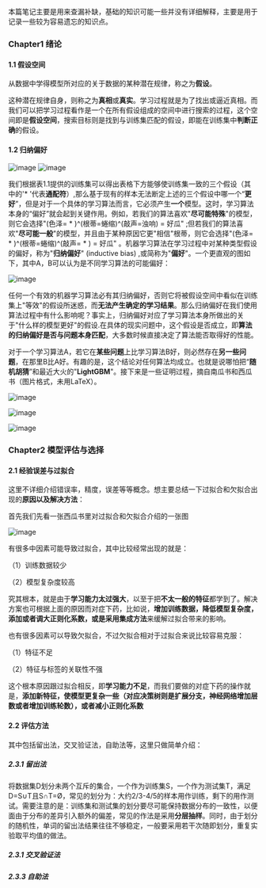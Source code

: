 本篇笔记主要是用来查漏补缺，基础的知识可能一些并没有详细解释，主要是用于记录一些较为容易遗忘的知识点。

### Chapter1 绪论

#### 1.1 假设空间
从数据中学得模型所对应的关于数据的某种潜在规律，称之为**假设**。

这种潜在规律自身，则称之为**真相**或**真实**。学习过程就是为了找出或逼近真相。而我们可以把学习过程看作是一个在所有假设组成的空间中进行搜索的过程，这个空间即是**假设空间**，搜索目标则是找到与训练集匹配的假设，即能在训练集中**判断正确**的假设。

#### 1.2 归纳偏好
![image](https://user-images.githubusercontent.com/88269254/169642252-e453dc14-cc28-4b64-aa80-38873b607c80.png)
![image](https://user-images.githubusercontent.com/88269254/169642314-5944368f-718d-4b99-a13b-49bb8a3d057c.png)

我们根据表1.1提供的训练集可以得出表格下方能够使训练集一致的三个假设（其中的'* '代表**通配符**）,那么基于现有的样本无法断定上述的三个假设中哪一个“**更好**”，但是对于一个具体的学习算法而言，它必须产生**一个**模型。这时，学习算法本身的“偏好”就会起到关键作用。例如，若我们的算法喜欢"**尽可能特殊**"的模型，则它会选择"(色泽= * )^(根蒂=蜷缩)^(敲声=浊响) = 好瓜" ;但若我们的算法喜欢"**尽可能一般**"的模型，并且由于某种原因它更"相信"根蒂，则它会选择"(色泽= * )^(根蒂=蜷缩)^(敲声= * ) = 好瓜" 。机器学习算法在学习过程中对某种类型假设的偏好，称为"**归纳偏好**" (inductive bias) ,或简称为"**偏好**"。一个更直观的图如下，其中A，B可以认为是不同学习算法的可能偏好：

![image](https://user-images.githubusercontent.com/88269254/169643108-32f7c961-ea5c-4d29-8109-7a59cb94fd7d.png)

任何一个有效的机器学习算法必有其归纳偏好，否则它将被假设空间中看似在训练集上"等效"的假设所迷惑，而**无法产生确定的学习结果**。那么归纳偏好在我们使用算法过程中有什么影响呢？事实上，归纳偏好对应了学习算法本身所做出的关于"什么样的模型更好"的假设.在具体的现实问题中，这个假设是否成立，即**算法的归纳偏好是否与问题本身匹配**，大多数时候直接决定了算法能否取得好的性能。

对于一个学习算法A，若它在**某些问题**上比学习算法B好，则必然存在**另一些问题**，在那里B比A好。有趣的是，这个结论对任何算法均成立。也就是说哪怕把“**随机胡猜**”和最近大火的"**LightGBM**"。接下来是一些证明过程，摘自南瓜书和西瓜书（图片格式，未用LaTeX）。

![image](https://user-images.githubusercontent.com/88269254/169643675-547b5cbe-d089-4ff6-8692-eb74beec35a9.png)

![image](https://user-images.githubusercontent.com/88269254/169643547-ff5a2ab1-286b-40a3-b344-09fe326a47c6.png)

![image](https://user-images.githubusercontent.com/88269254/169643733-e28474a5-1b73-4378-b757-c8ece2d67655.png)


### Chapter2 模型评估与选择
#### 2.1 经验误差与过拟合
这里不详细介绍错误率，精度，误差等等概念。想主要总结一下过拟合和欠拟合出现的**原因以及解决方法**：

首先我们先看一张西瓜书里对过拟合和欠拟合介绍的一张图

![image](https://user-images.githubusercontent.com/88269254/169643980-c15f4a7c-30e1-477b-90f8-36ff4959f61c.png)

有很多中因素可能导致过拟合，其中比较经常出现的就是：

（1）训练数据较少

（2）模型复杂度较高

究其根本，就是由于**学习能力太过强大**，以至于把**不太一般的特征**都学到了。解决方案也可根据上面的原因而对症下药，比如说，**增加训练数据，降低模型复杂度，添加或者调大正则化系数，或是采用集成方法**来缓解过拟合带来的影响。

也有很多因素可以导致欠拟合，不过欠拟合相对于过拟合来说比较容易克服：

（1）特征不足

（2）特征与标签的关联性不强

这个根本原因跟过拟合相反，即**学习能力不足**，而我们要做的对症下药的操作就是，**添加新特征，使模型更复杂一些（对应决策树则是扩展分支，神经网络增加层数或者增加训练轮数），或者减小正则化系数**

#### 2.2 评估方法
其中包括留出法，交叉验证法，自助法等，这里只做简单介绍：

##### 2.3.1 留出法

将数据集D划分未两个互斥的集合，一个作为训练集S，一个作为测试集T，满足D=S∪T且S∩T=Ø，常见的划分为：大约2/3-4/5的样本用作训练，剩下的用作测试。需要注意的是：训练集和测试集的划分要尽可能保持数据分布的一致性，以便面由于分布的差异引入额外的偏差，常见的作法是采用**分层抽样**。同时，由于划分的随机性，单词的留出法结果往往不够稳定，一般要采用若干次随即划分，重复实验取平均值的做法。

##### 2.3.1 交叉验证法


##### 2.3.3 自助法
